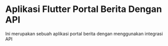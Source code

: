 # Aplikasi Flutter Portal Berita Dengan API

Ini merupakan sebuah aplikasi portal berita dengan menggunakan integrasi API
